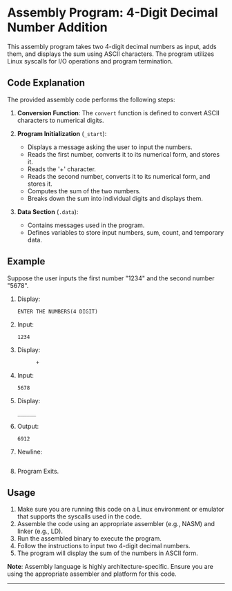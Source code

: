 # Assembly Program: 4-Digit Decimal Number Addition

This assembly program takes two 4-digit decimal numbers as input, adds them, and displays the sum using ASCII characters. The program utilizes Linux syscalls for I/O operations and program termination.

## Code Explanation

The provided assembly code performs the following steps:

1. **Conversion Function**: The `convert` function is defined to convert ASCII characters to numerical digits.

2. **Program Initialization** (`_start`):
   - Displays a message asking the user to input the numbers.
   - Reads the first number, converts it to its numerical form, and stores it.
   - Reads the '+' character.
   - Reads the second number, converts it to its numerical form, and stores it.
   - Computes the sum of the two numbers.
   - Breaks down the sum into individual digits and displays them.

3. **Data Section** (`.data`):
   - Contains messages used in the program.
   - Defines variables to store input numbers, sum, count, and temporary data.

## Example

Suppose the user inputs the first number "1234" and the second number "5678".

1. Display:
   ```
   ENTER THE NUMBERS(4 DIGIT)
   ```

2. Input:
   ```
   1234
   ```

3. Display:
   ```
         +
   ```

4. Input:
   ```
   5678
   ```

5. Display:
   ```
   ______
   ```

6. Output:
   ```
   6912
   ```

7. Newline:
   ```
   
   ```

8. Program Exits.

## Usage

1. Make sure you are running this code on a Linux environment or emulator that supports the syscalls used in the code.
2. Assemble the code using an appropriate assembler (e.g., NASM) and linker (e.g., LD).
3. Run the assembled binary to execute the program.
4. Follow the instructions to input two 4-digit decimal numbers.
5. The program will display the sum of the numbers in ASCII form.

**Note**: Assembly language is highly architecture-specific. Ensure you are using the appropriate assembler and platform for this code.

---
